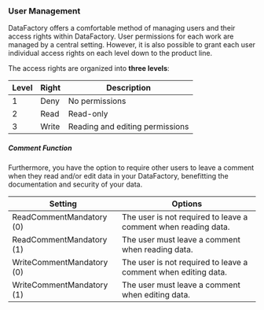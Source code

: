 ### User Management

DataFactory offers a comfortable method of managing users and their access rights within DataFactory. User permissions for each work are managed by a central setting. However, it is also possible to grant each user individual access rights on each level down to the product line.

The access rights are organized into **three levels**:

| Level | Right | Description |
| --- | --- | --- |
| 1 | Deny | No permissions |
| 2 | Read | Read-only |
| 3 | Write | Reading and editing permissions |

##### Comment Function

Furthermore, you have the option to require other users to leave a comment when they read and/or edit data in your DataFactory, benefitting the documentation and security of your data.

| Setting | Options |
| --- | --- |
| ReadCommentMandatory \(0\) | The user is not required to leave a comment when reading data. |
| ReadCommentMandatory \(1\) | The user must leave a comment when reading data. |
| WriteCommentMandatory \(0\) | The user is not required to leave a comment when editing data. |
| WriteCommentMandatory \(1\) | The user must leave a comment when editing data. |



